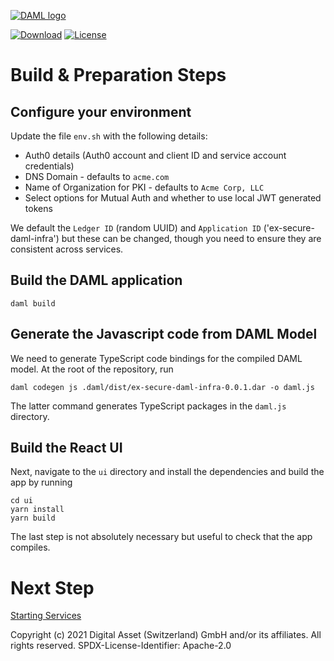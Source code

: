 [![DAML logo](https://daml.com/wp-content/uploads/2020/03/logo.png)](https://www.daml.com)

[![Download](https://img.shields.io/github/release/digital-asset/daml.svg?label=Download)](https://docs.daml.com/getting-started/installation.html)
[![License](https://img.shields.io/badge/License-Apache%202.0-blue.svg)](https://github.com/digital-asset/daml/blob/master/LICENSE)

# Build & Preparation Steps

## Configure your environment

Update the file ```env.sh``` with the following details:

- Auth0 details (Auth0 account and client ID and service account credentials)
- DNS Domain - defaults to ```acme.com```
- Name of Organization for PKI - defaults to ```Acme Corp, LLC```
- Select options for Mutual Auth and whether to use local JWT generated tokens

We default the ```Ledger ID``` (random UUID) and ```Application ID``` ('ex-secure-daml-infra') but these can be changed, though you need to ensure 
they are consistent across services.

## Build the DAML application

```
daml build
```

## Generate the Javascript code from DAML Model
  
We need to generate TypeScript code bindings for the compiled DAML model.
At the root of the repository, run
```
daml codegen js .daml/dist/ex-secure-daml-infra-0.0.1.dar -o daml.js
```
The latter command generates TypeScript packages in the `daml.js` directory.

## Build the React UI
Next, navigate to the `ui` directory and install the dependencies and build the app by running
```
cd ui
yarn install
yarn build
```
The last step is not absolutely necessary but useful to check that the app compiles.

# Next Step

[Starting Services](./StartingServices.md)

Copyright (c) 2021 Digital Asset (Switzerland) GmbH and/or its affiliates. All rights reserved.
SPDX-License-Identifier: Apache-2.0
